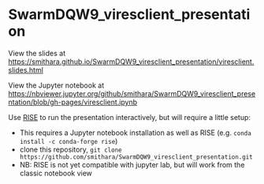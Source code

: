 # SwarmDQW9_viresclient_presentation

View the slides at https://smithara.github.io/SwarmDQW9_viresclient_presentation/viresclient.slides.html

View the Jupyter notebook at https://nbviewer.jupyter.org/github/smithara/SwarmDQW9_viresclient_presentation/blob/gh-pages/viresclient.ipynb

Use [RISE](https://rise.readthedocs.io) to run the presentation interactively, but will require a little setup:
 - This requires a Jupyter notebook installation as well as RISE (e.g. `conda install -c conda-forge rise`)
 - clone this repository, `git clone https://github.com/smithara/SwarmDQW9_viresclient_presentation.git`
 - NB: RISE is not yet compatible with jupyter lab, but will work from the classic notebook view
